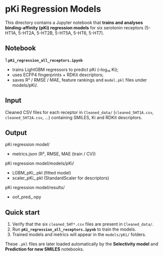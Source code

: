pKi Regression Models 
==========================================

This directory contains a Jupyter notebook that **trains and analyses
binding-affinity (pKi) regression models** for six serotonin receptors
(5-HT1A, 5-HT2A, 5-HT2B, 5-HT5A, 5-HT6, 5-HT7).

Notebook
--------

1.**`pKi_regression_all_receptors.ipynb`**
* trains LightGBM regressors to predict pKi (–log₁₀ Ki);  
* uses ECFP4 fingerprints + RDKit descriptors;  
* saves R² / RMSE / MAE, feature rankings and
`model.pkl` files under models/pKi/.

Input
-----

Cleaned CSV files for each receptor in `Cleaned_data/`
(`cleaned_5HT1A.csv`, `cleaned_5HT2A.csv`, …) containing SMILES, Ki and
RDKit descriptors.

Output
------
pKi regression model/
- metrics.json                  (R², RMSE, MAE (train / CV))

pKi regression model/models/pKi/
- LGBM_pKi_<receptor>.pkl       (fitted model)
- scaler_pKi_<receptor>.pkl     (StandardScaler for descriptors)

pKi regression model/results/
- oof_pred_<receptor>.npy

Quick start
-----------

1. Verify that the six `cleaned_5HT*.csv` files are present in `Cleaned_data/`.  
2. Run **`pKi_regression_all_receptors.ipynb`** to train the models.  
3. Trained models and metrics will appear in the `models/pKi/`
   folders.
   
These `.pkl` files are later loaded automatically by the **Selectivity model**
and **Prediction for new SMILES** notebooks.
